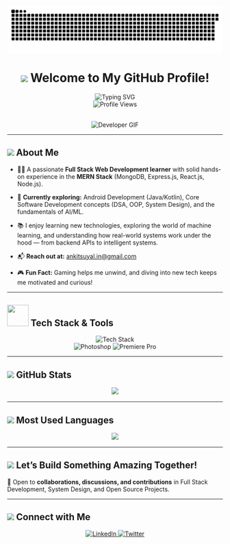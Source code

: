 <!-- Snake Contribution Animation -->
<p align="center"> 
  <img src="https://raw.githubusercontent.com/anksindia/anksindia/output/snake.svg" alt="Snake animation" />
</p>

<h1 align="center">
  <img src="https://i.giphy.com/5HyXGsoFzXWPKFx07j.webp" width="55" /> Welcome to My GitHub Profile!
</h1>

<div align="center">
 <img src="https://readme-typing-svg.demolab.com?font=Cascadia+Code&weight=800&duration=3500&pause=1000&color=1b6fec&vCenter=true&width=600&height=40&lines=Hello+%F0%9F%91%8B%2C+I'm+Ankit+Suyal!;Full+Stack+Web+Dev+Learner+%7C+Tech+Explorer;Learning+MERN+Stack%2C+Android+Dev+%26+AI%2FML;Let%27s+Build+%26+Explore+Together!" alt="Typing SVG">

</div>

<div align="center">
  <img src="https://komarev.com/ghpvc/?username=anksindia&label=Profile+Views&color=1b6fec&style=flat" alt="Profile Views" />
</div>

<br />

<p align="center">
  <img src="https://media.giphy.com/media/qgQUggAC3Pfv687qPC/giphy.gif" alt="Developer GIF" width="300"/>
</p>

---

## <img src="https://media.tenor.com/8OPCLlcaQoMAAAAj/cartoon-xolo.gif" width="35" /> About Me



- 👨‍💻 A passionate **Full Stack Web Development learner** with solid hands-on experience in the **MERN Stack** (MongoDB, Express.js, React.js, Node.js).  
- 🚀 **Currently exploring:** Android Development (Java/Kotlin), Core Software Development concepts (DSA, OOP, System Design), and the fundamentals of AI/ML.  
- 📚 I enjoy learning new technologies, exploring the world of machine learning, and understanding how real-world systems work under the hood — from backend APIs to intelligent systems.
  
- 📬 **Reach out at:** [ankitsuyal.in@gmail.com](mailto:ankitsuyal.in@gmail.com)  
- 🎮 **Fun Fact:** Gaming helps me unwind, and diving into new tech keeps me motivated and curious!


---

## <img src="https://media2.giphy.com/media/QssGEmpkyEOhBCb7e1/giphy.gif" width="50" height="50" /> Tech Stack & Tools

<p align="center">
  <img src="https://skillicons.dev/icons?i=js,ts,py,react,nextjs,tailwind,bootstrap,html,css,vite,nodejs,express,graphql,prisma,mongodb,postgresql,mysql,firebase,docker,aws,vercel,netlify,nginx,git,github,gitlab,postman,figma,vscode,jest" alt="Tech Stack" />
  <br/>
  <img src="https://cdn.jsdelivr.net/gh/devicons/devicon/icons/photoshop/photoshop-line.svg" alt="Photoshop" width="40" height="40" />
  <img src="https://cdn.jsdelivr.net/gh/devicons/devicon/icons/premierepro/premierepro-original.svg" alt="Premiere Pro" width="40" height="40" />
</p>


---

## <img src="https://media.tenor.com/c1_NM0wDAvAAAAAj/data-datos.gif" width="50" /> GitHub Stats

<p align="center">
  <img src="https://github-readme-streak-stats.herokuapp.com/?user=anksindia&theme=dark&cache_seconds=60" height="180px" />
</p>

---

## <img src="https://i.giphy.com/VZV471U1wUShjcsMlE.webp" width="60" /> Most Used Languages

<p align="center">
  <img src="https://github-readme-stats.vercel.app/api/top-langs/?username=anksindia&layout=compact&theme=dark&cache_seconds=60" height="180px" />
</p>

---

## <img src="https://media.tenor.com/hlKEXPvlX48AAAAj/loading-loader.gif" width="50" /> Let’s Build Something Amazing Together!

💬 Open to **collaborations, discussions, and contributions** in Full Stack Development, System Design, and Open Source Projects.

---

## <img src="https://media.tenor.com/VUN-dhMVV9wAAAAj/social-media-jumping.gif" width="60" /> Connect with Me

<p align="center">
  <a href="https://www.linkedin.com/in/ankit-suyal-b37789344/" target="_blank">
    <img src="https://img.shields.io/badge/LinkedIn-0A66C2?style=for-the-badge&logo=linkedin&logoColor=white" alt="LinkedIn" />
  </a>
  <a href="https://x.com/AnkitSdotcom" target="_blank">
    <img src="https://img.shields.io/badge/Twitter-1DA1F2?style=for-the-badge&logo=twitter&logoColor=white" alt="Twitter" />
  </a>
<!--
  <a href="https://instagram.com/4nkitsuy4l" target="_blank">
    <img src="https://img.shields.io/badge/Instagram-E4405F?style=for-the-badge&logo=instagram&logoColor=white" alt="Instagram" />
  </a>
-->
</p>
